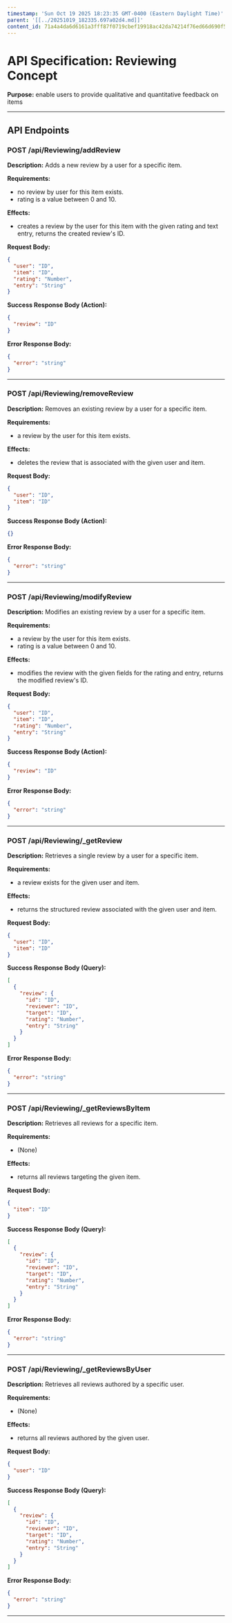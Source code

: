 ```yaml
---
timestamp: 'Sun Oct 19 2025 18:23:35 GMT-0400 (Eastern Daylight Time)'
parent: '[[../20251019_182335.697a02d4.md]]'
content_id: 71a4a4da6d6161a3fff87f0719cbef19918ac42da74214f76ed66d690f57334e
---
```


# API Specification: Reviewing Concept

**Purpose:** enable users to provide qualitative and quantitative feedback on items

***

## API Endpoints

### POST /api/Reviewing/addReview

**Description:** Adds a new review by a user for a specific item.

**Requirements:**

* no review by user for this item exists.
* rating is a value between 0 and 10.

**Effects:**

* creates a review by the user for this item with the given rating and text entry, returns the created review's ID.

**Request Body:**

```json
{
  "user": "ID",
  "item": "ID",
  "rating": "Number",
  "entry": "String"
}
```

**Success Response Body (Action):**

```json
{
  "review": "ID"
}
```

**Error Response Body:**

```json
{
  "error": "string"
}
```

***

### POST /api/Reviewing/removeReview

**Description:** Removes an existing review by a user for a specific item.

**Requirements:**

* a review by the user for this item exists.

**Effects:**

* deletes the review that is associated with the given user and item.

**Request Body:**

```json
{
  "user": "ID",
  "item": "ID"
}
```

**Success Response Body (Action):**

```json
{}
```

**Error Response Body:**

```json
{
  "error": "string"
}
```

***

### POST /api/Reviewing/modifyReview

**Description:** Modifies an existing review by a user for a specific item.

**Requirements:**

* a review by the user for this item exists.
* rating is a value between 0 and 10.

**Effects:**

* modifies the review with the given fields for the rating and entry, returns the modified review's ID.

**Request Body:**

```json
{
  "user": "ID",
  "item": "ID",
  "rating": "Number",
  "entry": "String"
}
```

**Success Response Body (Action):**

```json
{
  "review": "ID"
}
```

**Error Response Body:**

```json
{
  "error": "string"
}
```

***

### POST /api/Reviewing/\_getReview

**Description:** Retrieves a single review by a user for a specific item.

**Requirements:**

* a review exists for the given user and item.

**Effects:**

* returns the structured review associated with the given user and item.

**Request Body:**

```json
{
  "user": "ID",
  "item": "ID"
}
```

**Success Response Body (Query):**

```json
[
  {
    "review": {
      "id": "ID",
      "reviewer": "ID",
      "target": "ID",
      "rating": "Number",
      "entry": "String"
    }
  }
]
```

**Error Response Body:**

```json
{
  "error": "string"
}
```

***

### POST /api/Reviewing/\_getReviewsByItem

**Description:** Retrieves all reviews for a specific item.

**Requirements:**

* (None)

**Effects:**

* returns all reviews targeting the given item.

**Request Body:**

```json
{
  "item": "ID"
}
```

**Success Response Body (Query):**

```json
[
  {
    "review": {
      "id": "ID",
      "reviewer": "ID",
      "target": "ID",
      "rating": "Number",
      "entry": "String"
    }
  }
]
```

**Error Response Body:**

```json
{
  "error": "string"
}
```

***

### POST /api/Reviewing/\_getReviewsByUser

**Description:** Retrieves all reviews authored by a specific user.

**Requirements:**

* (None)

**Effects:**

* returns all reviews authored by the given user.

**Request Body:**

```json
{
  "user": "ID"
}
```

**Success Response Body (Query):**

```json
[
  {
    "review": {
      "id": "ID",
      "reviewer": "ID",
      "target": "ID",
      "rating": "Number",
      "entry": "String"
    }
  }
]
```

**Error Response Body:**

```json
{
  "error": "string"
}
```

***

